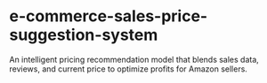 # e-commerce-sales-price-suggestion-system
An intelligent pricing recommendation model that blends sales data, reviews, and current price to optimize profits for Amazon sellers.
